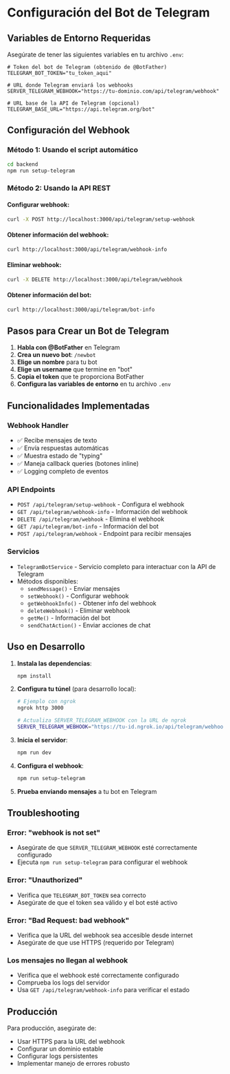 # Configuración del Bot de Telegram

## Variables de Entorno Requeridas

Asegúrate de tener las siguientes variables en tu archivo `.env`:

```env
# Token del bot de Telegram (obtenido de @BotFather)
TELEGRAM_BOT_TOKEN="tu_token_aqui"

# URL donde Telegram enviará los webhooks
SERVER_TELEGRAM_WEBHOOK="https://tu-dominio.com/api/telegram/webhook"

# URL base de la API de Telegram (opcional)
TELEGRAM_BASE_URL="https://api.telegram.org/bot"
```

## Configuración del Webhook

### Método 1: Usando el script automático
```bash
cd backend
npm run setup-telegram
```

### Método 2: Usando la API REST

#### Configurar webhook:
```bash
curl -X POST http://localhost:3000/api/telegram/setup-webhook
```

#### Obtener información del webhook:
```bash
curl http://localhost:3000/api/telegram/webhook-info
```

#### Eliminar webhook:
```bash
curl -X DELETE http://localhost:3000/api/telegram/webhook
```

#### Obtener información del bot:
```bash
curl http://localhost:3000/api/telegram/bot-info
```

## Pasos para Crear un Bot de Telegram

1. **Habla con @BotFather** en Telegram
2. **Crea un nuevo bot**: `/newbot`
3. **Elige un nombre** para tu bot
4. **Elige un username** que termine en "bot"
5. **Copia el token** que te proporciona BotFather
6. **Configura las variables de entorno** en tu archivo `.env`

## Funcionalidades Implementadas

### Webhook Handler
- ✅ Recibe mensajes de texto
- ✅ Envía respuestas automáticas
- ✅ Muestra estado de "typing"
- ✅ Maneja callback queries (botones inline)
- ✅ Logging completo de eventos

### API Endpoints
- `POST /api/telegram/setup-webhook` - Configura el webhook
- `GET /api/telegram/webhook-info` - Información del webhook
- `DELETE /api/telegram/webhook` - Elimina el webhook  
- `GET /api/telegram/bot-info` - Información del bot
- `POST /api/telegram/webhook` - Endpoint para recibir mensajes

### Servicios
- `TelegramBotService` - Servicio completo para interactuar con la API de Telegram
- Métodos disponibles:
  - `sendMessage()` - Enviar mensajes
  - `setWebhook()` - Configurar webhook
  - `getWebhookInfo()` - Obtener info del webhook
  - `deleteWebhook()` - Eliminar webhook
  - `getMe()` - Información del bot
  - `sendChatAction()` - Enviar acciones de chat

## Uso en Desarrollo

1. **Instala las dependencias**:
   ```bash
   npm install
   ```

2. **Configura tu túnel** (para desarrollo local):
   ```bash
   # Ejemplo con ngrok
   ngrok http 3000
   
   # Actualiza SERVER_TELEGRAM_WEBHOOK con la URL de ngrok
   SERVER_TELEGRAM_WEBHOOK="https://tu-id.ngrok.io/api/telegram/webhook"
   ```

3. **Inicia el servidor**:
   ```bash
   npm run dev
   ```

4. **Configura el webhook**:
   ```bash
   npm run setup-telegram
   ```

5. **Prueba enviando mensajes** a tu bot en Telegram

## Troubleshooting

### Error: "webhook is not set"
- Asegúrate de que `SERVER_TELEGRAM_WEBHOOK` esté correctamente configurado
- Ejecuta `npm run setup-telegram` para configurar el webhook

### Error: "Unauthorized"
- Verifica que `TELEGRAM_BOT_TOKEN` sea correcto
- Asegúrate de que el token sea válido y el bot esté activo

### Error: "Bad Request: bad webhook"
- Verifica que la URL del webhook sea accesible desde internet
- Asegúrate de que use HTTPS (requerido por Telegram)

### Los mensajes no llegan al webhook
- Verifica que el webhook esté correctamente configurado
- Comprueba los logs del servidor
- Usa `GET /api/telegram/webhook-info` para verificar el estado

## Producción

Para producción, asegúrate de:
- Usar HTTPS para la URL del webhook
- Configurar un dominio estable
- Configurar logs persistentes
- Implementar manejo de errores robusto
